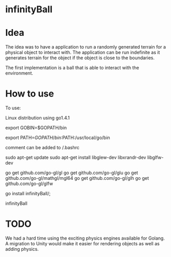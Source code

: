 # infinityBall

# Idea

The idea was to have a application to run a randomly generated terrain for
a physical object to interact with. The application can be run indefinite
as it generates terrain for the object if the object is close to the
boundaries.

The first implementation is a ball that is able to interact with the
environment.

# How to use 

To use:

Linux distribution using go1.4.1

export GOBIN=$GOPATH/bin 

export PATH=$GOPATH/bin:$PATH:/usr/local/go/bin

comment can be added to /.bashrc

sudo apt-get update
sudo apt-get install libglew-dev libxrandr-dev libglfw-dev

go get github.com/go-gl/gl
go get github.com/go-gl/glu
go get github.com/go-gl/mathgl/mgl64
go get github.com/go-gl/glh
go get github.com/go-gl/glfw

go install infinityBall/;

infinityBall

# TODO

We had a hard time using the exciting physics engines available for
Golang. A migration to Unity would make it easier for rendering objects as
well as adding physics.

